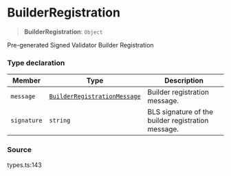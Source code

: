 # BuilderRegistration

> **BuilderRegistration**: `Object`

Pre-generated Signed Validator Builder Registration

### Type declaration

| Member      | Type                                                          | Description                                        |
| ----------- | ------------------------------------------------------------- | -------------------------------------------------- |
| `message`   | [`BuilderRegistrationMessage`](builderregistrationmessage.md) | Builder registration message.                      |
| `signature` | `string`                                                      | BLS signature of the builder registration message. |

### Source

types.ts:143
